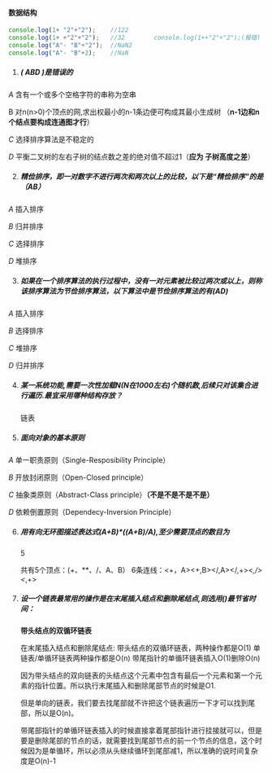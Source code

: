 #### 数据结构

```js
console.log(1+ "2"+"2");	//122
console.log(1+ +"2"+"2");	//32		console.log(1++"2"+"2");(报错)
console.log("A"- "B"+"2");	//NaN2
console.log("A"- "B"+2);	//NaN
```

1. ##### (  ABD )是错误的

*A*     含有一个或多个空格字符的串称为空串

B     对n(n>0)个顶点的网,求出权最小的n-1条边便可构成其最小生成树 （**n-1边和n个结点要构成连通图才行**）

*C*     选择排序算法是不稳定的

*D*     平衡二叉树的左右子树的结点数之差的绝对值不超过1（**应为  子树高度之差**）

2. ##### 精俭排序，即一对数字不进行两次和两次以上的比较，以下是“精俭排序”的是（AB）

*A*      插入排序

*B*      归并排序

*C*      选择排序 

*D*      堆排序

3. ##### 如果在一个排序算法的执行过程中，没有一对元素被比较过两次或以上，则称该排序算法为节俭排序算法，以下算法中是节俭排序算法的有(AD)

*A*      插入排序

*B*      选择排序

*C*      堆排序

*D*      归并排序

4. ##### 某一系统功能,需要一次性加载N(N在1000左右)个随机数,后续只对该集合进行遍历.最宜采用哪种结构存放？

   链表

5. ##### 面向对象的基本原则

*A*     单一职责原则（Single-Resposibility Principle）

*B*     开放封闭原则（Open-Closed principle）

*C*     抽象类原则（Abstract-Class principle）**（不是不是不是不是）**

*D*     依赖倒置原则（Dependecy-Inversion Principle）

6. ##### 用有向无环图描述表达式(A+B)*((A+B)/A),至少需要顶点的数目为

   5

   共有5个顶点：(+、**、/、A、B）
   6条连线：<+，A><+,B></,A></,+><*,/><*,+>

7. ##### 设一个链表最常用的操作是在末尾插入结点和删除尾结点,则选用()最节省时间：

   **带头结点的双循环链表**

   在末尾插入结点和删除尾结点:
   带头结点的双循环链表，两种操作都是O(1)
   单链表/单循环链表两种操作都是O(n)
   带尾指针的单循环链表插入O(1)删除O(n)

   因为带头结点的双向链表的头结点这个元素中包含有最后一个元素和第一个元素的指针位置。所以执行末尾插入和删除尾部节点的时候是O1.

   但是单向的链表，我们要去找尾部就不许把这个链表遍历一下才可以找到尾部，所以是O(n)。

   带尾部指针的单循环链表插入的时候直接拿着尾部指针进行挂接就可以，但是要是删除尾部的节点的话，就需要找到尾部节点的前一个节点的信息，这个时候因为是单循环，所以必须从头继续循环到尾部减1，所以准确的说时间复杂度是O(n)-1